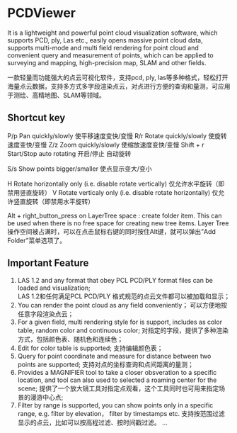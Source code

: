 # PCDViewer
It is a lightweight and powerful point cloud visualization software, which supports PCD, ply, Las etc., easily opens massive point cloud data, supports multi-mode and multi field rendering for point cloud and convenient query and measurement of points, which can be applied to surveying and mapping, high-precision map, SLAM and other fields.

一款轻量而功能强大的点云可视化软件，支持pcd, ply, las等多种格式，轻松打开海量点云数据，支持多方式多字段渲染点云，对点进行方便的查询和量测，可应用于测绘、高精地图、SLAM等领域。

## Shortcut key
P/p   Pan quickly/slowly      使平移速度变快/变慢
R/r   Rotate quickly/slowly   使旋转速度变快/变慢
Z/z   Zoom quickly/slowly     使缩放速度变快/变慢
Shift + r   Start/Stop auto rotating    开启/停止 自动旋转

S/s   Show points bigger/smaller  使点显示变大/变小

H     Rotate horizontally only (i.e. disable rotate vertically)   仅允许水平旋转（即禁用竖直旋转）
V     Rotate verticaly only (i.e. disable rotate horizontally)    仅允许竖直旋转（即禁用水平旋转）

Alt + right_button_press on LayerTree space : create folder item. This can be used when there is no free space for creating new tree items.
Layer Tree操作空间被占满时，可以在点击鼠标右键的同时按住Alt键，就可以弹出”Add Folder”菜单选项了。

## Important Feature
1. LAS 1.2 and any format that obey PCL PCD/PLY format files can be loaded and visualization;  
   LAS 1.2和任何满足PCL PCD/PLY 格式规范的点云文件都可以被加载和显示；
2. You can render the point cloud as any field conveniently；
   可以方便地按任意字段渲染点云；
3. For a given field, multi rendering style for is support, includes as color table, random color and continuous color;
   对指定的字段，提供了多种渲染方式，包括颜色表、随机色和连续色；
4. Edit for color table is supported;
   支持编辑颜色表；
5. Query for point coordinate and measure for distance between two points are supported;
   支持对点的坐标查询和点间距离的量测；
6. Provides a MAGNIFIER tool to take a closer obsveration to a specific location, and tool can also used to selected a roaming center for the scene;
   提供了一个放大镜工具对指定点观看，这个工具同时也可用来指定场景的漫游中心点;
7. Filter by range is supported, you can show points only in a specific range, e.g. filter by elevation， filter by timestamps etc.
   支持按范围过滤显示的点云，比如可以按高程过滤、按时间戳过滤。
...
 
